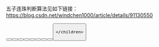 五子连珠判断算法见如下链接：
https://blog.csdn.net/windchen1000/article/details/91130550

<?xml version="1.0" encoding="UTF-8"?>

<?import java.lang.*?>
<?import javafx.scene.effect.*?>
<?import javafx.scene.control.*?>
<?import javafx.scene.effect.Blend?>
<?import javafx.scene.layout.*?>

<AnchorPane fx:id="root_pane" maxHeight="-Infinity" maxWidth="-Infinity" minHeight="-Infinity" minWidth="-Infinity" prefHeight="555.0" prefWidth="523.0" xmlns="http://javafx.com/javafx/8" xmlns:fx="http://javafx.com/fxml/1" fx:controller="com.cheney.controller.MainController">
    <children>
        <Separator layoutY="518.0" prefHeight="4.0" prefWidth="523.0">
            <effect>
                <Blend />
            </effect>
        </Separator>
        <Label layoutX="14.0" layoutY="528.0" text="时间：" />
        <Label fx:id="lb_time" layoutX="57.0" layoutY="528.0" text="00:11" />
        <Label layoutX="406.0" layoutY="528.0" text="状态：" />
        <Label fx:id="lb_status" layoutX="459.0" layoutY="528.0" text="已连接" />
        <MenuBar layoutY="2.0" maxHeight="-Infinity" maxWidth="-Infinity" minHeight="-Infinity" minWidth="-Infinity" prefHeight="25.0" prefWidth="523.0">
            <menus>
                <Menu mnemonicParsing="false" text="设置">
                    <items>
                        <MenuItem fx:id="menu_setting" mnemonicParsing="false" onAction="#onSetting" text="基础设置" />
                        <MenuItem fx:id="menu_db_setting" mnemonicParsing="false" onAction="#onDbSetting" text="数据库设置" />
                        <MenuItem fx:id="menu_close" mnemonicParsing="false" onAction="#onClose" text="关闭" />
                    </items>
                </Menu>
                <Menu mnemonicParsing="false" text="帮助">
                    <items>
                        <MenuItem mnemonicParsing="false" text="关于" />
                    </items>
                </Menu>
            </menus>
        </MenuBar>
        <Label layoutX="127.0" layoutY="369.0" text="工单号" />
        <TextField fx:id="work_no" layoutX="183.0" layoutY="365.0" prefHeight="23.0" prefWidth="208.0" />
        <Button fx:id="btn_choice_project" layoutX="401.0" layoutY="365.0" mnemonicParsing="false" onAction="#onChoseProject" text="选择" />
        <TextField fx:id="tv_equipment_id" layoutX="183.0" layoutY="435.0" prefHeight="23.0" prefWidth="258.0" editable="false"/>
        <Label layoutX="91.0" layoutY="439.0" text="生产设备编码" />
        <Label layoutX="91.0" layoutY="473.0" text="生产设备名称" />
        <TextField fx:id="tv_equipment_name" layoutX="183.0" layoutY="469.0" prefHeight="23.0" prefWidth="258.0" />
      <TabPane fx:id="tab_panel" layoutY="25.0" maxHeight="323.0" maxWidth="523.0" minHeight="323.0" minWidth="523.0" prefHeight="323.0" prefWidth="523.0" tabClosingPolicy="UNAVAILABLE">
        <tabs>
          <Tab text="雷电冲击">
            <content>
              <AnchorPane minHeight="0.0" minWidth="0.0" prefHeight="188.0" prefWidth="468.0">
                     <children>
                          <Label layoutX="25.0" layoutY="35.0" text="实验数据路径" />
                          <TextField fx:id="tv_data_path" layoutX="109.0" layoutY="31.0" prefHeight="23.0" prefWidth="296.0" />
                          <Button fx:id="btn_choice_path" layoutX="420.0" layoutY="31.0" mnemonicParsing="false" onAction="#onChoice" text="选择" />
                          <Button fx:id="btn_start_ldcj" layoutX="109.0" layoutY="73.0" mnemonicParsing="false" onAction="#onStartLDCJ" text="开始采集" />
                          <Button fx:id="btn_stop_ldcj" layoutX="341.0" layoutY="73.0" mnemonicParsing="false" onAction="#onStopLDCJ" text="停止采集" />
                        <TableView fx:id="table_ldcj_data" layoutY="102.0" prefHeight="194.0" prefWidth="523.0">
                          <columns>
                            <TableColumn fx:id="col_ldcj_time" prefWidth="125.0" text="采集时间" />
                            <TableColumn fx:id="col_head_time" prefWidth="99.0" text="波头时间（us）" />
                              <TableColumn fx:id="col_tail_time" prefWidth="94.0" text="波尾时间（us）" />
                              <TableColumn fx:id="col_peak_value" prefWidth="102.0" text="峰值（kV）" />
                              <TableColumn fx:id="col_wave_path" prefWidth="102.0" text="波形" />
                          </columns>
                        </TableView>
                     </children>
                  </AnchorPane>
            </content>
          </Tab>
          <Tab text="工频实验">
            <content>
              <AnchorPane minHeight="0.0" minWidth="0.0" prefHeight="183.0" prefWidth="379.0">
                     <children>
                        <VBox layoutX="14.0" layoutY="14.0" prefHeight="127.0" prefWidth="170.0" spacing="10.0">
                           <children>
                              <HBox alignment="CENTER_LEFT" prefHeight="28.0" prefWidth="158.0">
                                 <children>
                                    <Label alignment="CENTER" minWidth="60.0" text="端口" />
                                    <ComboBox fx:id="cb_port" prefHeight="23.0" prefWidth="100.0" />
                                 </children>
                              </HBox>
                              <HBox alignment="CENTER_LEFT" prefHeight="28.0" prefWidth="158.0">
                                 <children>
                                    <Label alignment="CENTER" minWidth="60.0" text="波特率" />
                                    <ComboBox fx:id="cb_baud_rate" prefHeight="23.0" prefWidth="100.0" />
                                 </children>
                              </HBox>
                              <HBox alignment="CENTER_LEFT" prefHeight="28.0" prefWidth="158.0">
                                 <children>
                                    <Label alignment="CENTER" minWidth="60.0" text="模式" />
                                    <ComboBox fx:id="cb_prity_mode" prefHeight="23.0" prefWidth="100.0" />
                                 </children>
                              </HBox>
                              <HBox alignment="CENTER_LEFT" prefHeight="29.0" prefWidth="138.0">
                                 <children>
                                    <Label alignment="CENTER" minWidth="60.0" text="设备ID" />
                                    <TextField fx:id="tv_slave_id" prefHeight="23.0" prefWidth="100.0" />
                                 </children>
                              </HBox>
                           </children>
                        </VBox>
                        <Label fx:id="tv_peak_value" layoutX="278.0" layoutY="244.0" prefHeight="15.0" prefWidth="61.0" text="0.0" />
                        <Label layoutX="202.0" layoutY="244.0" text="当前峰值：" />
                        <VBox layoutX="14.0" layoutY="161.0" prefHeight="119.0" prefWidth="170.0" spacing="10.0">
                           <children>
                              <HBox alignment="CENTER_LEFT" prefHeight="28.0" prefWidth="155.0">
                                 <children>
                                    <HBox alignment="CENTER_LEFT" prefHeight="28.0" prefWidth="182.0">
                                       <children>
                                          <Label alignment="CENTER" minWidth="60.0" text="峰值类型" />
                                          <ComboBox fx:id="cb_peak_type" prefHeight="23.0" prefWidth="100.0" />
                                       </children>
                                    </HBox>
                                 </children>
                              </HBox>
                              <HBox alignment="CENTER_LEFT" prefHeight="28.0" prefWidth="170.0">
                                 <children>
                                    <Label alignment="CENTER" minWidth="60.0" text="电压单位" />
                                    <ComboBox fx:id="cb_unit_type" prefHeight="23.0" prefWidth="100.0" />
                                 </children>
                              </HBox>
                              <HBox alignment="CENTER_LEFT" prefHeight="28.0" prefWidth="170.0" spacing="30.0">
                                 <children>
                                    <Button fx:id="btn_start_gp" mnemonicParsing="false" onAction="#opStartGP" prefHeight="5.0" prefWidth="64.0" text="开始采集" />
                                    <Button fx:id="btn_stop_gp" mnemonicParsing="false" onAction="#onStopGP" text="停止采集" />
                                 </children>
                              </HBox>
                           </children>
                        </VBox>
                        <TableView fx:id="table_gp_data" layoutX="195.0" prefHeight="239.0" prefWidth="328.0">
                          <columns>
                            <TableColumn fx:id="col_gp_time" prefWidth="177.0" text="采集时间" />
                            <TableColumn fx:id="col_gp_value" prefWidth="148.0" text="峰值电压" />
                          </columns>
                        </TableView>
                     </children>
                  </AnchorPane>
            </content>
          </Tab>
            <Tab text="局放实验">
              <content>
                <AnchorPane minHeight="0.0" minWidth="0.0" prefHeight="288.0" prefWidth="523.0">
                     <children>
                        <VBox layoutX="-10.0" layoutY="-9.0" prefHeight="200.0" prefWidth="100.0" />
                        <Button fx:id="btn_start_jf" layoutX="229.0" layoutY="14.0" mnemonicParsing="false" onAction="#onStartJfCollect" text="开始采集" />
                        <Button fx:id="btn_stop_jf" layoutX="342.0" layoutY="14.0" mnemonicParsing="false" onAction="#onStopJfCollect" text="停止采集" />
                        <TableView fx:id="table_jf_data" layoutY="48.0" prefHeight="249.0" prefWidth="523.0">
                          <columns>
                            <TableColumn fx:id="col_time" prefWidth="191.0" text="采集时间" />
                            <TableColumn fx:id="col_pc" minWidth="9.0" prefWidth="187.0" text="放电量（pC）" />
                          </columns>
                        </TableView>
                        <ComboBox fx:id="cb_pc_type" layoutX="77.0" layoutY="14.0" prefHeight="23.0" prefWidth="94.0" />
                     </children>
                  </AnchorPane>
              </content>
            </Tab>
        </tabs>
      </TabPane>
      <Separator layoutY="346.0" prefHeight="4.0" prefWidth="523.0" />
      <Button fx:id="btn_choice_standard" layoutX="401.0" layoutY="400.0" mnemonicParsing="false" onAction="#onChoseStandard" text="选择" />
      <TextField fx:id="tv_standard" layoutX="183.0" layoutY="400.0" prefHeight="23.0" prefWidth="208.0" editable="false" />
      <Label layoutX="115.0" layoutY="404.0" text="实验标准" />

    </children>
</AnchorPane>
